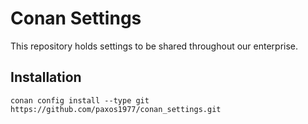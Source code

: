# Conan Settings

This repository holds settings to be shared throughout our enterprise.

## Installation

    conan config install --type git https://github.com/paxos1977/conan_settings.git

